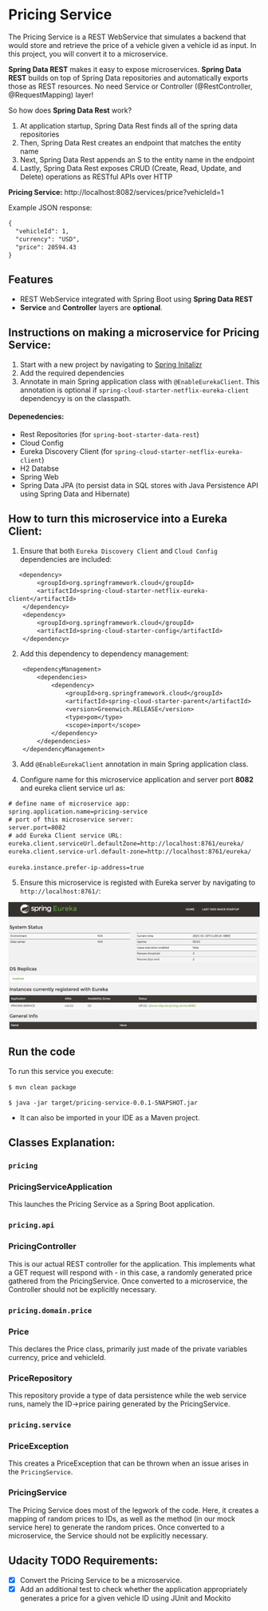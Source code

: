 # Pricing Service

The Pricing Service is a REST WebService that simulates a backend that
would store and retrieve the price of a vehicle given a vehicle id as
input. In this project, you will convert it to a microservice.

**Spring Data REST** makes it easy to expose microservices. **Spring Data REST** builds on top of Spring Data repositories and automatically exports those as REST resources. No need Service or Controller (@RestController, @RequestMapping) layer!

So how does **Spring Data Rest** work?
1. At application startup, Spring Data Rest finds all of the spring data repositories
2. Then, Spring Data Rest creates an endpoint that matches the entity name
3. Next, Spring Data Rest appends an S to the entity name in the endpoint
4. Lastly, Spring Data Rest exposes CRUD (Create, Read, Update, and Delete) operations as RESTful APIs over HTTP

**Pricing Service:** http://localhost:8082/services/price?vehicleId=1

Example JSON response: 
```
{
  "vehicleId": 1,
  "currency": "USD",
  "price": 20594.43
}
```

## Features

- REST WebService integrated with Spring Boot using **Spring Data REST**
- **Service** and **Controller** layers are **optional**. 

## Instructions on making a microservice for Pricing Service: 
1. Start with a new project by navigating to [Spring Initalizr](start.spring.io)
2. Add the required dependencies
3. Annotate in main Spring application class with ```@EnableEurekaClient```. This annotation is optional if ```spring-cloud-starter-netflix-eureka-client``` dependencyy is on the classpath. 

#### Depenedencies: 
- Rest Repositories (for ```spring-boot-starter-data-rest```)
- Cloud Config
- Eureka Discovery Client (for ```spring-cloud-starter-netflix-eureka-client```)
- H2 Databse 
- Spring Web
- Spring Data JPA (to persist data in SQL stores with Java Persistence API using Spring Data and Hibernate)

## How to turn this microservice into a Eureka Client: 

1. Ensure that both ```Eureka Discovery Client``` and ```Cloud Config``` dependencies are included: 
```
   <dependency>
        <groupId>org.springframework.cloud</groupId>
        <artifactId>spring-cloud-starter-netflix-eureka-client</artifactId>
    </dependency>
    <dependency>
        <groupId>org.springframework.cloud</groupId>
        <artifactId>spring-cloud-starter-config</artifactId>
    </dependency>
```

2. Add this dependency to dependency management: 
```
    <dependencyManagement>
        <dependencies>
            <dependency>
                <groupId>org.springframework.cloud</groupId>
                <artifactId>spring-cloud-starter-parent</artifactId>
                <version>Greenwich.RELEASE</version>
                <type>pom</type>
                <scope>import</scope>
            </dependency>
        </dependencies>
    </dependencyManagement>
```

3. Add ```@EnableEurekaClient``` annotation in main Spring application class. 

4. Configure name for this microservice application and server port **8082** and eureka client service url as: 

```
# define name of microservice app:
spring.application.name=pricing-service
# port of this microservice server:
server.port=8082
# add Eureka Client service URL:
eureka.client.serviceUrl.defaultZone=http://localhost:8761/eureka/
eureka.client.service-url.default-zone=http://localhost:8761/eureka/

eureka.instance.prefer-ip-address=true
```

5. Ensure this microservice is registed with Eureka server by navigating to ```http://localhost:8761/```:

![](../microservice.png)

## Run the code

To run this service you execute:

```$ mvn clean package```

```$ java -jar target/pricing-service-0.0.1-SNAPSHOT.jar```

* It can also be imported in your IDE as a Maven project.


## Classes Explanation: 

### ```pricing```

### PricingServiceApplication
This launches the Pricing Service as a Spring Boot application.

### ```pricing.api```

### PricingController
This is our actual REST controller for the application. This implements what a GET request will respond with - in this case, a randomly generated price gathered from the PricingService. Once converted to a microservice, the Controller should not be explicitly necessary.

### ```pricing.domain.price```

### Price
This declares the Price class, primarily just made of the private variables currency, price and vehicleId.

### PriceRepository
This repository provide a type of data persistence while the web service runs, namely the ID->price pairing generated by the PricingService.

### ```pricing.service```

### PriceException
This creates a PriceException that can be thrown when an issue arises in the ```PricingService```.

### PricingService
The Pricing Service does most of the legwork of the code. Here, it creates a mapping of random prices to IDs, as well as the method (in our mock service here) to generate the random prices. Once converted to a microservice, the Service should not be explicitly necessary.

## Udacity TODO Requirements: 

- [x] Convert the Pricing Service to be a microservice.
- [x] Add an additional test to check whether the application appropriately generates a price for a given vehicle ID using JUnit and Mockito